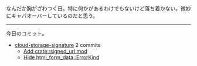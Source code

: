 なんだか胸がざわつく日。特に何かがあるわけでもないけど落ち着かない。微妙にキャパオーバーしているのだと思う。

---

今日のコミット。

- [cloud-storage-signature](https://github.com/bouzuya/cloud-storage-signature) 2 commits
  - [Add crate::signed_url mod](https://github.com/bouzuya/cloud-storage-signature/commit/b25e824dfcfccd614705177d54df2a2be2e18368)
  - [Hide html_form_data::ErrorKind](https://github.com/bouzuya/cloud-storage-signature/commit/c9fee6c11f496c6196755ff5ffe1a16d3bdafabf)
